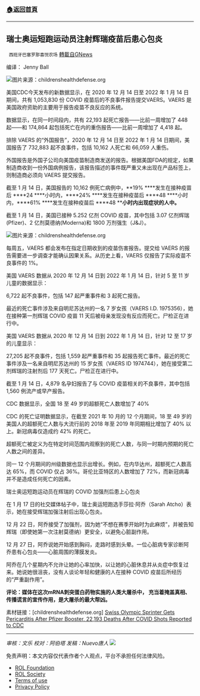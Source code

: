###  [:house:返回首頁](https://github.com/ourhimalayas/txt)
---


## 瑞士奥运短跑运动员注射辉瑞疫苗后患心包炎
` 西班牙巴塞罗那喜悦农场` [轉載自GNews](https://gnews.org/zh-hans/1897972/)

编译： Jenny Ball

![](https://assets.gnews.org/wp-content/uploads/2022/01/image-1870.png)图片来源：childrenshealthdefense.org

美国CDC今天发布的新数据显示，在 2020 年 12 月 14 日至 2022 年 1 月 14 日期间，共有 1,053,830 份 COVID 疫苗后的不良事件报告提交VAERS。VAERS 是美国政府资助的主要用于报告疫苗不良反应的系统。

数据显示，在同一时间段内，共有 22,193 起死亡报告——比前一周增加了 448 起——和 174,864 起包括死亡在内的重伤报告——比前一周增加了 4,418 起。

排除 VAERS 的“外国报告”，2020 年 12 月 14 日至 2022 年 1 月 14 日期间，美国报告了 732,883 起不良事件，包括 10,162 人死亡和 66,059 人重伤。

外国报告是外国子公司向美国疫苗制造商发送的报告。根据美国FDA的规定，如果制造商收到一份外国病例报告，该报告描述的事件既严重又未出现在产品标签上，则制造商必须向 VAERS 提交报告。

截至 1 月 14 日，美国报告的 10,162 例死亡病例中，**19% ****发生在接种疫苗后 ****24 ****小时内，****24% ****发生在接种疫苗后 ****48 ****小时内，****61% ****发生在接种疫苗后 ****48 ****小时内出现症状的人中。**

截至 1 月 14 日，美国已接种 5.252 亿剂 COVID 疫苗，其中包括 3.07 亿剂辉瑞(Pfizer)、2 亿剂莫德纳(Moderna)和 1800 万剂强生（J&J）。

![](https://assets.gnews.org/wp-content/uploads/2022/01/image-1872.png)图片来源：childrenshealthdefense.org

每周五，VAERS 都会发布在指定日期收到的疫苗伤害报告。提交给 VAERS 的报告需要进一步调查才能确认因果关系。从历史上看，VAERS 仅报告了实际疫苗不良事件的 1%。

美国 VAERS 数据从 2020 年 12 月 14 日到 2022 年 1 月 14 日，针对 5 至 11 岁儿童的数据显示：

6,722 起不良事件，包括 147 起严重事件和 3 起死亡报告。

最近的死亡事件涉及来自明尼苏达州的一名 7 岁女孩（VAERS I.D. 1975356），她在接种第一剂辉瑞 COVID 疫苗 11 天后被母亲发现没有反应而死亡。尸检正在进行中。

美国 VAERS 数据从 2020 年 12 月 14 日到 2022 年 1 月 14 日，针对 12 至 17 岁的儿童显示：

27,205 起不良事件，包括 1,559 起严重事件和 35 起报告死亡事件。最近的死亡事件涉及一名来自明尼苏达州的 15 岁女孩（VAERS ID 1974744），她在接受第二剂辉瑞的注射剂后 177 天死亡。尸检正在进行中。

截至 1 月 14 日，4,879 名孕妇报告了与 COVID 疫苗相关的不良事件，其中包括 1,560 例流产或早产报告。

CDC 数据显示，全国 18 至 49 岁的超额死亡人数增加了 40%

CDC 的死亡证明数据显示，在截至 2021 年 10 月的 12 个月期间，18 至 49 岁的美国人的超额死亡人数与大流行前的 2018 年至 2019 年同期相比增加了 40% 以上。新冠病毒仅造成约 42% 的死亡。

超额死亡被定义为在特定时间范围内观察到的死亡人数，与同一时期内预期的死亡人数之间的差异。

同一 12 个月期间的州级数据也显示出增长。例如，在内华达州，超额死亡人数高达 65%，而 COVID 仅占 36%。哥伦比亚特区的人数增加了 72%，而新冠病毒并不是造成任何死亡的因素。

瑞士奥运短跑运动员在辉瑞的 COVID 加强剂后患上心包炎

在 1 月 17 日的社交媒体帖子中，瑞士奥运短跑选手莎拉·阿乔（Sarah Atcho）表示，她在接受辉瑞加强注射后出现心包炎。

12 月 22 日，阿乔接受了加强剂，因为她“不想在赛季开始时为此麻烦”，并被告知辉瑞（即使她第一次注射莫德纳）更安全，以避免心脏副作用。

12 月 27 日，阿乔说她开始感到胸闷，走路时感到头晕。一位心脏病专家诊断阿乔患有心包炎——心脏周围的薄膜发炎。

阿乔在几个星期内不允许让她的心率加快，以让她的心脏休息并从炎症中恢复过来。她说她很沮丧，没有人谈论年轻和健康的人在接种 COVID 疫苗后所经历的“严重副作用”。

**评论：媒体在这次mRNA刺突蛋白药物实施的人类大屠杀中， 充当着掩盖真相、传播谎言的宣传作用，是大屠杀的最大帮凶。**

素材链接：[childrenshealthdefense.org] [Swiss Olympic Sprinter Gets Pericarditis After Pfizer Booster, 22,193 Deaths After COVID Shots Reported to CDC](https://childrenshealthdefense.org/defender/vaers-cdc-olympic-sprinter-pericarditis-pfizer-booster/?utm_source=salsa&amp;eType=EmailBlastContent&amp;eId=f60c7a7b-b140-4120-95aa-6351ebe741c0)

* * *

*审核：文乐
校对：阿伯塔
发稿：Nuevo唐人*
![](https://assets.gnews.org/wp-content/uploads/2022/01/GNEWS_CH.-1-3-3.jpeg)
 

免责声明：本文内容仅代表作者个人观点，平台不承担任何法律风险。

- [ROL Foundation](https://rolfoundation.org/)
- [ROL Society](https://rolsociety.org/)
- [Terms of use](https://gnews.org/terms-of-use-3/)
- [Privacy Policy](https://gnews.org/privacy-policy/)
